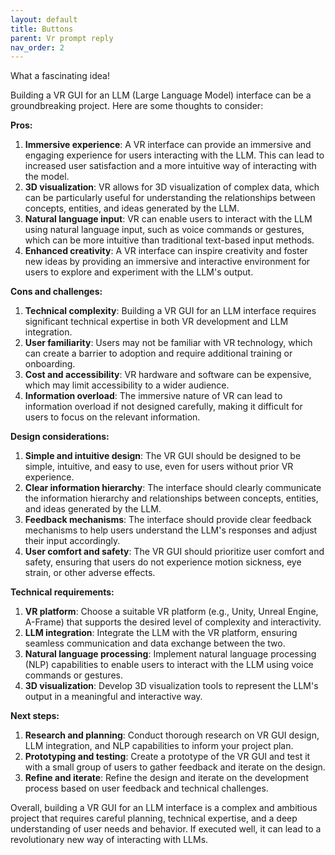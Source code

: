 ```yaml
---
layout: default
title: Buttons
parent: Vr prompt reply
nav_order: 2
---
```


What a fascinating idea!

Building a VR GUI for an LLM (Large Language Model) interface can be a groundbreaking project. Here are some thoughts to consider:

**Pros:**

1. **Immersive experience**: A VR interface can provide an immersive and engaging experience for users interacting with the LLM. This can lead to increased user satisfaction and a more intuitive way of interacting with the model.
2. **3D visualization**: VR allows for 3D visualization of complex data, which can be particularly useful for understanding the relationships between concepts, entities, and ideas generated by the LLM.
3. **Natural language input**: VR can enable users to interact with the LLM using natural language input, such as voice commands or gestures, which can be more intuitive than traditional text-based input methods.
4. **Enhanced creativity**: A VR interface can inspire creativity and foster new ideas by providing an immersive and interactive environment for users to explore and experiment with the LLM's output.

**Cons and challenges:**

1. **Technical complexity**: Building a VR GUI for an LLM interface requires significant technical expertise in both VR development and LLM integration.
2. **User familiarity**: Users may not be familiar with VR technology, which can create a barrier to adoption and require additional training or onboarding.
3. **Cost and accessibility**: VR hardware and software can be expensive, which may limit accessibility to a wider audience.
4. **Information overload**: The immersive nature of VR can lead to information overload if not designed carefully, making it difficult for users to focus on the relevant information.

**Design considerations:**

1. **Simple and intuitive design**: The VR GUI should be designed to be simple, intuitive, and easy to use, even for users without prior VR experience.
2. **Clear information hierarchy**: The interface should clearly communicate the information hierarchy and relationships between concepts, entities, and ideas generated by the LLM.
3. **Feedback mechanisms**: The interface should provide clear feedback mechanisms to help users understand the LLM's responses and adjust their input accordingly.
4. **User comfort and safety**: The VR GUI should prioritize user comfort and safety, ensuring that users do not experience motion sickness, eye strain, or other adverse effects.

**Technical requirements:**

1. **VR platform**: Choose a suitable VR platform (e.g., Unity, Unreal Engine, A-Frame) that supports the desired level of complexity and interactivity.
2. **LLM integration**: Integrate the LLM with the VR platform, ensuring seamless communication and data exchange between the two.
3. **Natural language processing**: Implement natural language processing (NLP) capabilities to enable users to interact with the LLM using voice commands or gestures.
4. **3D visualization**: Develop 3D visualization tools to represent the LLM's output in a meaningful and interactive way.

**Next steps:**

1. **Research and planning**: Conduct thorough research on VR GUI design, LLM integration, and NLP capabilities to inform your project plan.
2. **Prototyping and testing**: Create a prototype of the VR GUI and test it with a small group of users to gather feedback and iterate on the design.
3. **Refine and iterate**: Refine the design and iterate on the development process based on user feedback and technical challenges.

Overall, building a VR GUI for an LLM interface is a complex and ambitious project that requires careful planning, technical expertise, and a deep understanding of user needs and behavior. If executed well, it can lead to a revolutionary new way of interacting with LLMs.
